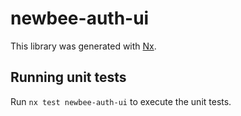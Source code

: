 # newbee-auth-ui

This library was generated with [Nx](https://nx.dev).

## Running unit tests

Run `nx test newbee-auth-ui` to execute the unit tests.
